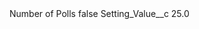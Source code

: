 <?xml version="1.0" encoding="UTF-8"?>
<CustomMetadata xmlns="http://soap.sforce.com/2006/04/metadata" xmlns:xsi="http://www.w3.org/2001/XMLSchema-instance" xmlns:xsd="http://www.w3.org/2001/XMLSchema">
    <label>Number of Polls</label>
    <protected>false</protected>
    <values>
        <field>Setting_Value__c</field>
        <value xsi:type="xsd:double">25.0</value>
    </values>
</CustomMetadata>
